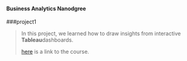 #### Business Analytics Nanodgree

###project1
>
>In this project, we learned how to draw insights from interactive **Tableau**dashboards.
>
>[here](https://www.udacity.com/course/business-analytics-nanodegree--nd098) is a link to the course. 




